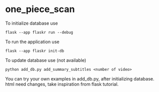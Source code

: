 # one_piece_scan

To initialize database use 
```
flask --app flaskr run --debug 
```

To run the application use 
```
flask --app flaskr init-db 
```

To update database use (not available)
```
python add_db.py add_summary_subtitles <number of video>
```

You can try your own examples in add_db.py, after initializing database.
html need changes, take inspiration from flask tutorial.
